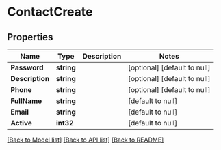 # ContactCreate

## Properties
Name | Type | Description | Notes
------------ | ------------- | ------------- | -------------
**Password** | **string** |  | [optional] [default to null]
**Description** | **string** |  | [optional] [default to null]
**Phone** | **string** |  | [optional] [default to null]
**FullName** | **string** |  | [default to null]
**Email** | **string** |  | [default to null]
**Active** | **int32** |  | [default to null]

[[Back to Model list]](../README.md#documentation-for-models) [[Back to API list]](../README.md#documentation-for-api-endpoints) [[Back to README]](../README.md)


